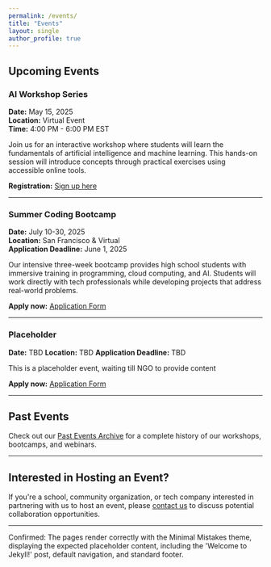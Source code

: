 ```yaml
---
permalink: /events/
title: "Events"
layout: single
author_profile: true
---
```


## Upcoming Events

### AI Workshop Series
**Date:** May 15, 2025  
**Location:** Virtual Event  
**Time:** 4:00 PM - 6:00 PM EST

Join us for an interactive workshop where students will learn the fundamentals of artificial intelligence and machine learning. This hands-on session will introduce concepts through practical exercises using accessible online tools.

**Registration:** [Sign up here](https://forms.gle/A6VVgumhcsuuDCSH7)

---

### Summer Coding Bootcamp
**Date:** July 10-30, 2025  
**Location:** San Francisco & Virtual  
**Application Deadline:** June 1, 2025

Our intensive three-week bootcamp provides high school students with immersive training in programming, cloud computing, and AI. Students will work directly with tech professionals while developing projects that address real-world problems.

**Apply now:** [Application Form](https://forms.gle/A6VVgumhcsuu25sa7)

---

### Placeholder
**Date:** TBD 
**Location:** TBD 
**Application Deadline:** TBD

This is a placeholder event, waiting till NGO to provide content

**Apply now:** [Application Form](https://forms.gle/placeHolder)

---
## Past Events

Check out our [Past Events Archive](/pastEvents/) for a complete history of our workshops, bootcamps, and webinars.

---

## Interested in Hosting an Event?

If you're a school, community organization, or tech company interested in partnering with us to host an event, please [contact us](/contact/) to discuss potential collaboration opportunities.

---
Confirmed: The pages render correctly with the Minimal Mistakes theme, displaying the expected placeholder content, including the 'Welcome to Jekyll!' post, default navigation, and standard footer.
